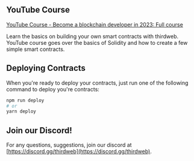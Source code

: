 ## YouTube Course

[YouTube Course - Become a blockchain developer in 2023: Full course](https://youtu.be/rc-Q1sQwMsU)

Learn the basics on building your own smart contracts with thirdweb. YouTube course goes over the basics of Solidity and how to create a few simple smart contracts.

## Deploying Contracts

When you're ready to deploy your contracts, just run one of the following command to deploy you're contracts:

```bash
npm run deploy
# or
yarn deploy 
```

## Join our Discord!

For any questions, suggestions, join our discord at [https://discord.gg/thirdweb](https://discord.gg/thirdweb).
